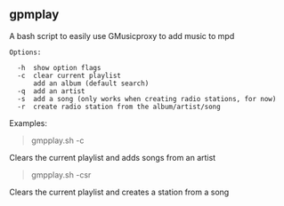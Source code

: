 ## gpmplay

A bash script to easily use GMusicproxy to add music to mpd

```
Options:

  -h  show option flags
  -c  clear current playlist
      add an album (default search)
  -q  add an artist
  -s  add a song (only works when creating radio stations, for now)
  -r  create radio station from the album/artist/song

```
Examples:

>gmpplay.sh -c

Clears the current playlist and adds songs from an artist

>gmpplay.sh -csr

Clears the current playlist and creates a station from a song
